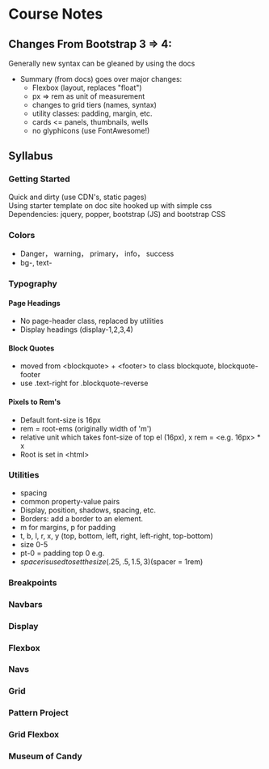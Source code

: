 # Course Notes
## Changes From Bootstrap 3 => 4:
Generally new syntax can be gleaned by using the docs
* Summary (from docs) goes over major changes:
    * Flexbox (layout, replaces "float")
    * px => rem as unit of measurement
    * changes to grid tiers (names, syntax)
    * utility classes: padding, margin, etc.
    * cards <= panels, thumbnails, wells
    * no glyphicons (use FontAwesome!)

## Syllabus
### Getting Started
Quick and dirty (use CDN's, static pages)\
Using starter template on doc site hooked up with simple css\
Dependencies: jquery, popper, bootstrap (JS) and bootstrap CSS
### Colors
* Danger， warning， primary， info， success
* bg-, text-
### Typography
#### Page Headings
* No page-header class, replaced by utilities
* Display headings (display-1,2,3,4)
#### Block Quotes
* moved from \<blockquote> + \<footer> to class blockquote, blockquote-footer
* use .text-right for .blockquote-reverse
#### Pixels to Rem's
* Default font-size is 16px
* rem = root-ems (originally width of 'm')
* relative unit which takes font-size of top el (16px), x rem = <e.g. 16px> * x
* Root is set in \<html>
### Utilities
* spacing
* common property-value pairs
* Display, position, shadows, spacing, etc.
* Borders: add a border to an element.
* m for margins, p for padding
* t, b, l, r, x, y (top, bottom, left, right, left-right, top-bottom)
* size 0-5
* pt-0 = padding top 0 e.g.
* $spacer is used to set the size (.25, .5, 1.5, 3) ($spacer = 1rem)
### Breakpoints
### Navbars
### Display
### Flexbox
### Navs
### Grid
### Pattern Project
### Grid Flexbox
### Museum of Candy